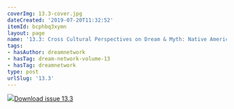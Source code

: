 ```yaml
---
coverImg: 13.3-cover.jpg
dateCreated: '2019-07-20T11:32:52'
itemId: bcphbq3xymn
layout: page
name: '13.3: Cross Cultural Perspectives on Dream & Myth: Native American Views'
tags:
- hasAuthor: dreamnetwork
- hasTag: dream-network-volume-13
- hasTag: dreamnetwork
type: post
urlSlug: '13.3'
---
```

<img class="card-journal-img" src="../images/13.3-rect.jpg"/><a href="../files/pdfs/Volume_13/13.3-Dream-Network_Volume-13_No-3.pdf" download="">Download issue 13.3</a>